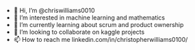 - 👋 Hi, I’m @chriswilliams0010
- 👀 I’m interested in machine learning and mathematics
- 🌱 I’m currently learning about scrum and product ownership
- 💞️ I’m looking to collaborate on kaggle projects
- 📫 How to reach me linkedin.com/in/christopherwilliams0100/
